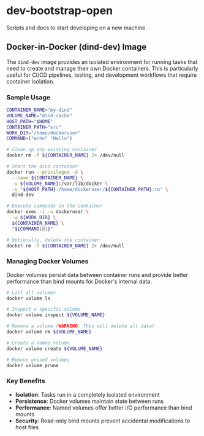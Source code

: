 # dev-bootstrap-open

Scripts and docs to start developing on a new machine.

## Docker-in-Docker (dind-dev) Image

The `dind-dev` image provides an isolated environment for running tasks that
need to create and manage their own Docker containers. This is particularly
useful for CI/CD pipelines, testing, and development workflows that require
container isolation.

### Sample Usage

```bash
CONTAINER_NAME="my-dind"
VOLUME_NAME="dind-cache"
HOST_PATH="$HOME"
CONTAINER_PATH="src"
WORK_DIR="/home/dockeruser"
COMMAND=("echo" "Hello")

# Clean up any existing container
docker rm -f ${CONTAINER_NAME} 2> /dev/null

# Start the dind container
docker run --privileged -d \
  --name ${CONTAINER_NAME} \
  -v ${VOLUME_NAME}:/var/lib/docker \
  -v "${HOST_PATH}:/home/dockeruser/${CONTAINER_PATH}:ro" \
  dind-dev

# Execute commands in the container
docker exec -i -u dockeruser \
  -w ${WORK_DIR} \
  ${CONTAINER_NAME} \
  "${COMMAND[@]}"

# Optionally, delete the container
docker rm -f ${CONTAINER_NAME} 2> /dev/null
```

### Managing Docker Volumes

Docker volumes persist data between container runs and provide better
performance than bind mounts for Docker's internal data.

```bash
# List all volumes
docker volume ls

# Inspect a specific volume
docker volume inspect ${VOLUME_NAME}

# Remove a volume (WARNING: This will delete all data)
docker volume rm ${VOLUME_NAME}

# Create a named volume
docker volume create ${VOLUME_NAME}

# Remove unused volumes
docker volume prune
```

### Key Benefits

- **Isolation**: Tasks run in a completely isolated environment
- **Persistence**: Docker volumes maintain state between runs
- **Performance**: Named volumes offer better I/O performance than bind mounts
- **Security**: Read-only bind mounts prevent accidental modifications to host
  files
